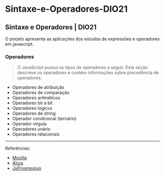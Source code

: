 # Sintaxe-e-Operadores-DIO21

## Sintaxe e Operadores | DIO21

O porjeto apresenta as aplicações dos estudos de expressões e operadores em javascript.

### Operadores

> O JavaScript possui os tipos de operadores a seguir. Esta seção descreve os operadores e contém informações sobre precedência de operadores.

- Operadores de atribuição
- Operadores de comparação
- Operadores aritméticos
- Operadores bit a bit
- Operadores lógicos
- Operadores de string
- Operador condicional (ternário)
- Operador vírgula
- Operadores unário
- Operadores relacionais

---

Referências:

- <a href="https://developer.mozilla.org/pt-BR/docs/Web/JavaScript/Guide/Expressions_and_Operators#operador_comparacao">Mozilla</a>
- <a href="https://www.alura.com.br/artigos/operadores-matematicos-em-javascript">Alura</a>
- <a href="https://www.javascriptprogressivo.net/2018/07/Operador-Comparacao-JS-Igual-Diferente-Menor-Maior.html">JsProgressivo</a>
